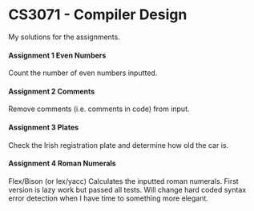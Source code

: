 # CS3071 - Compiler Design
My solutions for the assignments.

#### Assignment 1 Even Numbers
Count the number of even numbers inputted.

#### Assignment 2 Comments
Remove comments (i.e. comments in code) from input.

#### Assignment 3 Plates
Check the Irish registration plate and determine how old the car is.

#### Assignment 4 Roman Numerals
Flex/Bison (or lex/yacc)
Calculates the inputted roman numerals. First version is lazy work but passed all
tests. Will change hard coded syntax error detection when I have time to something
more elegant.
